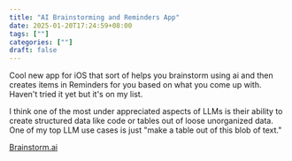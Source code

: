 ```yaml
---
title: "AI Brainstorming and Reminders App"
date: 2025-01-20T17:24:59+08:00
tags: [""]
categories: [""]
draft: false
---
```


Cool new app for iOS that sort of helps you brainstorm using ai and then creates items in Reminders for you based on what you come up with. Haven't tried it yet but it's on my list. 

I think one of the most under appreciated aspects of LLMs is their ability to create structured data like code or tables out of loose unorganized data. One of my top LLM use cases is just "make a table out of this blob of text."

[Brainstorm.ai](https://apps.apple.com/ca/app/brainstorm-ai-ideas-to-action/id6736348574)